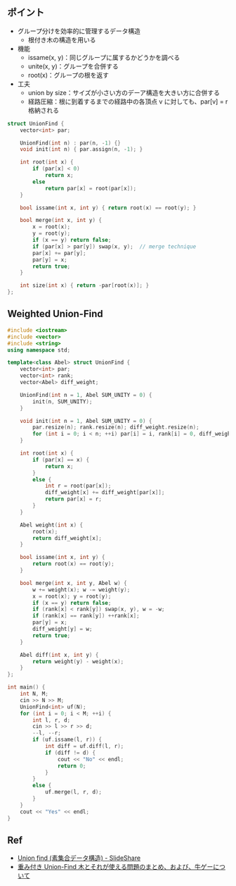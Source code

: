 ## ポイント

- グループ分けを効率的に管理するデータ構造
  - 根付き木の構造を用いる
- 機能
  - issame(x, y)：同じグループに属するかどうかを調べる
  - unite(x, y)：グループを合併する
  - root(x)：グループの根を返す
- 工夫
  - union by size：サイズが小さい方のデーア構造を大きい方に合併する
  - 経路圧縮：根に到着するまでの経路中の各頂点 v に対しても、par[v] = r 格納される

```cpp
struct UnionFind {
    vector<int> par;

    UnionFind(int n) : par(n, -1) {}
    void init(int n) { par.assign(n, -1); }

    int root(int x) {
        if (par[x] < 0)
            return x;
        else
            return par[x] = root(par[x]);
    }

    bool issame(int x, int y) { return root(x) == root(y); }

    bool merge(int x, int y) {
        x = root(x);
        y = root(y);
        if (x == y) return false;
        if (par[x] > par[y]) swap(x, y);  // merge technique
        par[x] += par[y];
        par[y] = x;
        return true;
    }

    int size(int x) { return -par[root(x)]; }
};
```

## Weighted Union-Find

```cpp
#include <iostream>
#include <vector>
#include <string>
using namespace std;

template<class Abel> struct UnionFind {
    vector<int> par;
    vector<int> rank;
    vector<Abel> diff_weight;

    UnionFind(int n = 1, Abel SUM_UNITY = 0) {
        init(n, SUM_UNITY);
    }

    void init(int n = 1, Abel SUM_UNITY = 0) {
        par.resize(n); rank.resize(n); diff_weight.resize(n);
        for (int i = 0; i < n; ++i) par[i] = i, rank[i] = 0, diff_weight[i] = SUM_UNITY;
    }

    int root(int x) {
        if (par[x] == x) {
            return x;
        }
        else {
            int r = root(par[x]);
            diff_weight[x] += diff_weight[par[x]];
            return par[x] = r;
        }
    }

    Abel weight(int x) {
        root(x);
        return diff_weight[x];
    }

    bool issame(int x, int y) {
        return root(x) == root(y);
    }

    bool merge(int x, int y, Abel w) {
        w += weight(x); w -= weight(y);
        x = root(x); y = root(y);
        if (x == y) return false;
        if (rank[x] < rank[y]) swap(x, y), w = -w;
        if (rank[x] == rank[y]) ++rank[x];
        par[y] = x;
        diff_weight[y] = w;
        return true;
    }

    Abel diff(int x, int y) {
        return weight(y) - weight(x);
    }
};

int main() {
    int N, M;
    cin >> N >> M;
    UnionFind<int> uf(N);
    for (int i = 0; i < M; ++i) {
        int l, r, d;
        cin >> l >> r >> d;
        --l, --r;
        if (uf.issame(l, r)) {
            int diff = uf.diff(l, r);
            if (diff != d) {
                cout << "No" << endl;
                return 0;
            }
        }
        else {
            uf.merge(l, r, d);
        }
    }
    cout << "Yes" << endl;
}
```

## Ref
- [Union find (素集合データ構造) - SlideShare](https://www.slideshare.net/chokudai/union-find-49066733)
- [重み付き Union-Find 木とそれが使える問題のまとめ、および、牛ゲーについて](https://qiita.com/drken/items/cce6fc5c579051e64fab)

